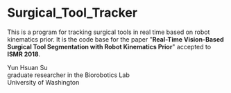 # Surgical_Tool_Tracker
This is a program for tracking surgical tools in real time based on robot kinematics prior.
It is the code base for the paper "**Real-Time Vision-Based Surgical Tool Segmentation with Robot Kinematics Prior**" accepted to **ISMR 2018**.

Yun Hsuan Su <br />
graduate researcher in the Biorobotics Lab <br />
University of Washington
